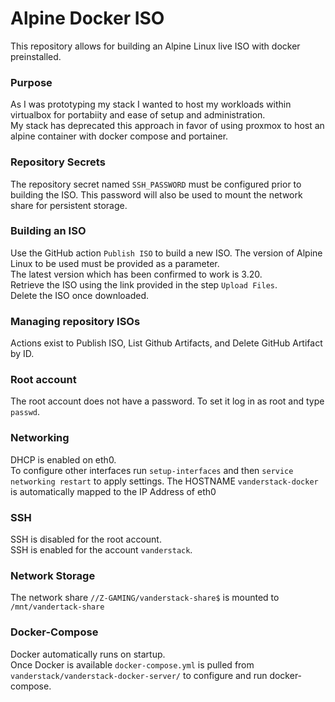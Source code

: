 # Alpine Docker ISO
This repository allows for building an Alpine Linux live ISO with docker preinstalled.

### Purpose
As I was prototyping my stack I wanted to host my workloads within virtualbox for portabiity and ease of setup and administration.  
My stack has deprecated this approach in favor of using proxmox to host an alpine container with docker compose and portainer.  

### Repository Secrets
The repository secret named `SSH_PASSWORD` must be configured prior to building the ISO.
This password will also be used to mount the network share for persistent storage.

### Building an ISO
Use the GitHub action `Publish ISO` to build a new ISO. The version of Alpine Linux to be used must be provided as a parameter.  
The latest version which has been confirmed to work is 3.20.  
Retrieve the ISO using the link provided in the step `Upload Files`.  
Delete the ISO once downloaded.

### Managing repository ISOs
Actions exist to Publish ISO, List Github Artifacts, and Delete GitHub Artifact by ID.

### Root account
The root account does not have a password. To set it log in as root and type `passwd`.

### Networking
DHCP is enabled on eth0.  
To configure other interfaces run `setup-interfaces` and then `service networking restart` to apply settings.
The HOSTNAME `vanderstack-docker` is automatically mapped to the IP Address of eth0

### SSH
SSH is disabled for the root account.  
SSH is enabled for the account `vanderstack`.  

### Network Storage
The network share `//Z-GAMING/vanderstack-share$` is mounted to `/mnt/vandertack-share`

### Docker-Compose
Docker automatically runs on startup.  
Once Docker is available `docker-compose.yml` is pulled from `vanderstack/vanderstack-docker-server/` to configure and run docker-compose.
